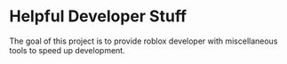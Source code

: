 # Helpful Developer Stuff
The goal of this project is to provide roblox developer with miscellaneous tools to speed up development.

